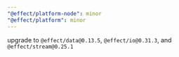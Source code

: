 ```yaml
---
"@effect/platform-node": minor
"@effect/platform": minor
---
```


upgrade to `@effect/data@0.13.5`, `@effect/io@0.31.3`, and `@effect/stream@0.25.1`
